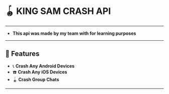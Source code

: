 
# 🪀 KING SAM CRASH API

---
- **This api was made by my team with for learning purposes**

---

## 🌟 Features

- 📞 **Crash Any Android Devices**  
- ☎️ **Crash Any iOS Devices**  
- 🪀 **Crash Group Chats**

---

